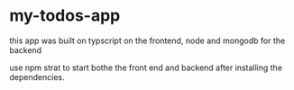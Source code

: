 # my-todos-app
this app was built on typscript on the frontend, node and mongodb for the backend

use npm strat to start bothe the front end and backend after installing the dependencies.
